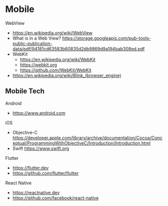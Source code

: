 # Mobile

WebView
- https://en.wikipedia.org/wiki/WebView
- What is in a Web View? https://storage.googleapis.com/pub-tools-public-publication-data/pdf/94181cd63583b60835d2db9869d9a194bab308ed.pdf
- WebKit
  - https://en.wikipedia.org/wiki/WebKit
  - https://webkit.org
  - https://github.com/WebKit/WebKit
- https://en.wikipedia.org/wiki/Blink_(browser_engine)


## Mobile Tech
Android
- https://www.android.com

iOS
- Objective-C https://developer.apple.com/library/archive/documentation/Cocoa/Conceptual/ProgrammingWithObjectiveC/Introduction/Introduction.html
- Swift https://www.swift.org

Flutter
- https://flutter.dev
- https://github.com/flutter/flutter

React Native
- https://reactnative.dev
- https://github.com/facebook/react-native
